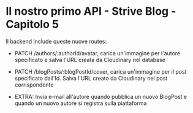 # Il nostro primo API - Strive Blog - Capitolo 5

Il backend include queste nuove routes:

- PATCH /authors/:authorId/avatar, carica un'immagine per l'autore specificato e salva
  l'URL creata da Cloudinary nel database

- PATCH /blogPosts/:blogPostId/cover, carica un'immagine per il post specificato dall'Id.
  Salva l'URL creato da Cloudinary nel post corrispondente

- EXTRA: Invia e-mail all'autore quando pubblica un nuovo BlogPost e quando un nuovo
  autore si registra sulla piattaforma